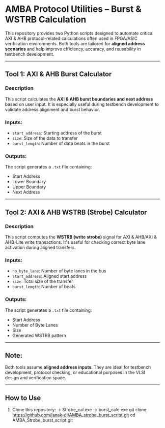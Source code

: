 #  AMBA Protocol Utilities – Burst & WSTRB Calculation

This repository provides two Python scripts designed to automate critical AXI & AHB protocol-related calculations often used in FPGA/ASIC verification environments. Both tools are tailored for **aligned address scenarios** and help improve efficiency, accuracy, and reusability in testbench development.

---

##  Tool 1: AXI & AHB Burst Calculator

###  Description
This script calculates the **AXI & AHB burst boundaries and next address** based on user input. It is especially useful during testbench development to validate address alignment and burst behavior.

###  Inputs:
- `start_address`: Starting address of the burst
- `size`: Size of the data to transfer
- `burst_length`: Number of data beats in the burst

###  Outputs:
The script generates a `.txt` file containing:
- Start Address  
- Lower Boundary  
- Upper Boundary  
- Next Address  

---

##  Tool 2: AXI & AHB WSTRB (Strobe) Calculator

###  Description
This script computes the **WSTRB (write strobe)** signal for AXI & AHB/AXI & AHB-Lite write transactions. It's useful for checking correct byte lane activation during aligned transfers.

###  Inputs:
- `no_byte_lane`: Number of byte lanes in the bus
- `start_address`: Aligned start address
- `size`: Total size of the transfer
- `burst_length`: Number of beats

###  Outputs:
The script generates a `.txt` file containing:
- Start Address  
- Number of Byte Lanes  
- Size  
- Generated WSTRB pattern  

---

##  Note:
Both tools assume **aligned address inputs**. They are ideal for testbench development, protocol checking, or educational purposes in the VLSI design and verification space.

---

##  How to Use
1. Clone this repository:
   -> Strobe_cal.exe
   -> burst_calc.exe
   git clone https://github.com/janak-dj/AMBA_strobe_burst_script.git
   cd AMBA_Strobe_burst_script.git

